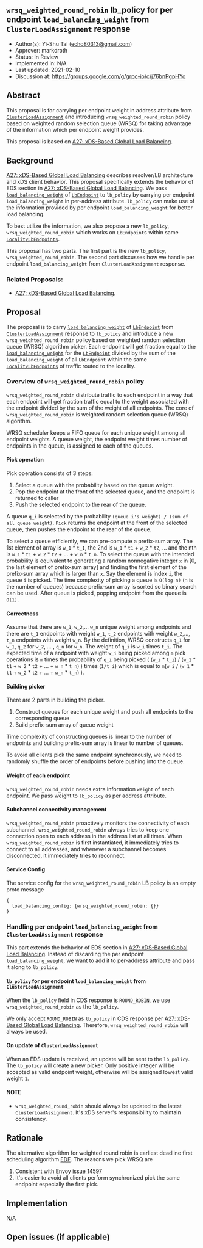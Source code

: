 `wrsq_weighted_round_robin` lb_policy for per endpoint `load_balancing_weight` from `ClusterLoadAssignment` response
----
* Author(s): Yi-Shu Tai (echo80313@gmail.com)
* Approver: markdroth
* Status: In Review
* Implemented in: N/A
* Last updated: 2021-02-10
* Discussion at: https://groups.google.com/g/grpc-io/c/j76bnPgpHYo

## Abstract
This proposal is for carrying per endpoint weight in address attribute from [`ClusterLoadAssignment`](https://github.com/envoyproxy/envoy/blob/2dcf20f4baf5de71ba1d8afbd76b0681613e13f2/api/envoy/config/endpoint/v3/endpoint.proto#L34) and introducing `wrsq_weighted_round_robin` policy based on weighted random selection queue (WRSQ) for taking advantage of the information which per endpoint weight provides.

This proposal is based on [A27: xDS-Based Global Load Balancing](https://github.com/grpc/proposal/blob/master/A27-xds-global-load-balancing.md).

## Background
[A27: xDS-Based Global Load Balancing](https://github.com/grpc/proposal/blob/master/A27-xds-global-load-balancing.md) describes resolver/LB architecture and xDS client behavior. This proposal specifically extends the behavior of EDS section in [A27: xDS-Based Global Load Balancing](https://github.com/grpc/proposal/blob/master/A27-xds-global-load-balancing.md). We pass [`load_balancing_weight`](https://github.com/envoyproxy/envoy/blob/2dcf20f4baf5de71ba1d8afbd76b0681613e13f2/api/envoy/config/endpoint/v3/endpoint_components.proto#L108) of [`LbEndpoint`](https://github.com/envoyproxy/envoy/blob/2dcf20f4baf5de71ba1d8afbd76b0681613e13f2/api/envoy/config/endpoint/v3/endpoint_components.proto#L76) to `lb_policy` by carrying per endpoint `load_balancing_weight` in per-address attribute. `lb_policy` can make use of the information provided by per endpoint `load_balancing_weight` for better load balancing.

To best utilize the information, we also propose a new `lb_policy`, `wrsq_weighted_round_robin` which works on `LbEndpoint`s within same [`LocalityLbEndpoints`](https://github.com/envoyproxy/envoy/blob/2dcf20f4baf5de71ba1d8afbd76b0681613e13f2/api/envoy/config/endpoint/v3/endpoint_components.proto#L116).

This proposal has two parts. The first part is the new `lb_policy`, `wrsq_weighted_round_robin`. The second part discusses how we handle per endpoint `load_balancing_weight` from `ClusterLoadAssignment` response.

### Related Proposals:
* [A27: xDS-Based Global Load Balancing](https://github.com/grpc/proposal/blob/master/A27-xds-global-load-balancing.md).

## Proposal
The proposal is to carry [`load_balancing_weight`](https://github.com/envoyproxy/envoy/blob/2dcf20f4baf5de71ba1d8afbd76b0681613e13f2/api/envoy/config/endpoint/v3/endpoint_components.proto#L108) of [`LbEndpoint`](https://github.com/envoyproxy/envoy/blob/2dcf20f4baf5de71ba1d8afbd76b0681613e13f2/api/envoy/config/endpoint/v3/endpoint_components.proto#L76) from [`ClusterLoadAssignment`](https://github.com/envoyproxy/envoy/blob/2dcf20f4baf5de71ba1d8afbd76b0681613e13f2/api/envoy/config/endpoint/v3/endpoint.proto#L34) response to `lb_policy` and introduce a new `wrsq_weighted_round_robin` policy based on weighted random selection queue (WRSQ) algorithm picker. Each endpoint will get fraction equal to the [`load_balancing_weight`](https://github.com/envoyproxy/envoy/blob/2dcf20f4baf5de71ba1d8afbd76b0681613e13f2/api/envoy/config/endpoint/v3/endpoint_components.proto#L108) for the [`LbEndpoint`](https://github.com/envoyproxy/envoy/blob/2dcf20f4baf5de71ba1d8afbd76b0681613e13f2/api/envoy/config/endpoint/v3/endpoint_components.proto#L76) divided by the sum of the `load_balancing_weight` of all `LbEndpoint` within the same [`LocalityLbEndpoints`](https://github.com/envoyproxy/envoy/blob/2dcf20f4baf5de71ba1d8afbd76b0681613e13f2/api/envoy/config/endpoint/v3/endpoint_components.proto#L116) of traffic routed to the locality.

### Overview of `wrsq_weighted_round_robin` policy
`wrsq_weighted_round_robin` distribute traffic to each endpoint in a way that each endpoint will get fraction traffic equal to the weight associated with the endpoint divided by the sum of the weight of all endpoints. The core of `wrsq_weighted_round_robin` is weighted random selection queue (WRSQ) algorithm.

WRSQ scheduler keeps a FIFO queue for each unique weight among all endpoint weights. A queue weight, the endpoint weight times number of endpoints in the queue, is assigned to each of the queues.

#### Pick operation
Pick operation consists of 3 steps:
1. Select a queue with the probability based on the queue weight.
2. Pop the endpoint at the front of the selected queue, and the endpoint is returned to caller
3. Push the selected endpoint to the rear of the queue.

A queue `q_i` is selected by the probability `(queue i's weight) / (sum of all queue weight)`. `Pick` returns the endpoint at the front of the selected queue, then pushes the endpoint to the rear of the queue.

To select a queue efficiently, we can pre-compute a prefix-sum array. The 1st element of array is `w_1` * `t_1`, the 2nd is `w_1` * `t1` + `w_2` * `t2`, ... and the nth is `w_1` * `t1` + `w_2` * `t2` + ... + `w_n` * `t_n`. To select the queue with the intended probability is equivalent to generating a random nonnegative integer `x` in [0, the last element of prefix-sum array] and finding the first element of the prefix-sum array which is larger than `x`. Say the element is index `i`, the queue `i` is picked. The time complexity of picking a queue is `O(log n)` (n is the number of queues) because prefix-sum array is sorted so binary search can be used. After queue is picked, popping endpoint from the queue is `O(1)`.

#### Correctness
Assume that there are `w_1`, `w_2`,... `w_n` unique weight among endpoints and there are `t_1` endpoints with weight `w_1`, `t_2` endpoints with weight `w_2`,..., `t_n` endpoints with weight `w_n`. By the definition, WRSQ constructs `q_1` for `w_1`, `q_2` for `w_2`, ... , `q_n` for `w_n`. The weight of `q_i` is `w_i` times `t_i`. The expected time of a endpoint with weight `w_i` being picked among `m` pick operations is `m` times the probability of `q_i` being picked ( (`w_i` * `t_i`) / (`w_1` * `t1` + `w_2` * `t2` + ... + `w_n` * `t_n`) ) times (`1/t_i`) which is equal to `m`(`w_i` / (`w_1` * `t1` + `w_2` * `t2` + ... + `w_n` * `t_n`) ).

#### Building picker
There are 2 parts in building the picker.
1. Construct queues for each unique weight and push all endpoints to the corresponding queue 
2. Build prefix-sum array of queue weight

Time complexity of constructing queues is linear to the number of endpoints and building prefix-sum array is linear to number of queues.

To avoid all clients pick the same endpoint synchronously, we need to randomly shuffle the order of endpoints before pushing into the queue.

#### Weight of each endpoint
`wrsq_weighted_round_robin` needs extra information `weight` of each endpoint. We pass weight to `lb_policy` as per address attribute.


#### Subchannel connectivity management
`wrsq_weighted_round_robin` proactively monitors the connectivity of each subchannel. `wrsq_weighted_round_robin` always tries to keep one connection open to each address in the address list at all times. When `wrsq_weighted_round_robin` is first instantiated, it immediately tries to connect to all addresses, and whenever a subchannel becomes disconnected, it immediately tries to reconnect.

#### Service Config
The service config for the `wrsq_weighted_round_robin` LB policy is an empty proto message
```
{
  load_balancing_config: {wrsq_weighted_round_robin: {}}
}
```

### Handling per endpoint `load_balancing_weight` from `ClusterLoadAssignment` response
This part extends the behavior of EDS section in [A27: xDS-Based Global Load Balancing](https://github.com/grpc/proposal/blob/master/A27-xds-global-load-balancing.md). Instead of discarding the per endpoint `load_balancing_weight`, we want to add it to per-address attribute and pass it along to `lb_policy`.

#### `lb_policy` for per endpoint `load_balancing_weight` from `ClusterLoadAssignment`
When the `lb_policy` field in CDS response is `ROUND_ROBIN`, we use `wrsq_weighted_round_robin` as the `lb_policy`.

We only accept `ROUND_ROBIN` as `lb_policy` in CDS response per [A27: xDS-Based Global Load Balancing](https://github.com/grpc/proposal/blob/master/A27-xds-global-load-balancing.md). Therefore, `wrsq_weighted_round_robin` will always be used.

#### On update of `ClusterLoadAssignment`
When an EDS update is received, an update will be sent to the `lb_policy`. The `lb_policy` will create a new picker. Only positive integer will be accepted as valid endpoint weight, otherwise will be assigned lowest valid weight `1`.

#### NOTE
- `wrsq_weighted_round_robin` should always be updated to the latest `ClusterLoadAssignment`. It's xDS server's responsibility to maintain consistency.

## Rationale
The alternative algorithm for weighted round robin is earliest deadline first scheduling algorithm [EDF](https://en.wikipedia.org/wiki/Earliest_deadline_first_scheduling). The reasons we pick WRSQ are
1. Consistent with Envoy [issue 14597](https://github.com/envoyproxy/envoy/issues/14597)
2. It's easier to avoid all clients perform synchronized pick the same endpoint especially the first pick.

## Implementation

N/A

## Open issues (if applicable)

